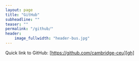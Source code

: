 ```yaml
---
layout: page
title: "GitHub"
subheadline: ""
teaser: ""
permalink: "/github/"
header:
    image_fullwidth: "header-bus.jpg"
---
```


Quick link to GitHub: [https://github.com/cambridge-ceu][gh]

[gh]: https://github.com/cambridge-ceu
